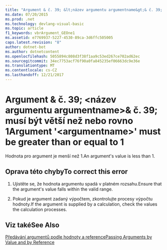 ```yaml
---
title: "Argument & č. 39; &lt;název argumentu argumentname&gt;& č. 39; musí být větší než nebo rovno 1"
ms.date: 07/20/2015
ms.prod: .net
ms.technology: devlang-visual-basic
ms.topic: article
f1_keywords: vbrArgument_GEOne1
ms.assetid: e7769937-5227-4530-89ca-3d6ffc505005
caps.latest.revision: "8"
author: dotnet-bot
ms.author: dotnetcontent
ms.openlocfilehash: 5055894c808d3f38f1aa9c53ed267ce702ad62ec
ms.sourcegitcommit: 34ec7753acf76f90a0fa845235ef06663dc9e36e
ms.translationtype: MT
ms.contentlocale: cs-CZ
ms.lasthandoff: 12/21/2017
---
```

# <a name="argument-39ltargumentnamegt39-must-be-greater-than-or-equal-to-1"></a><span data-ttu-id="6ff31-102">Argument & č. 39; &lt;název argumentu argumentname&gt;& č. 39; musí být větší než nebo rovno 1</span><span class="sxs-lookup"><span data-stu-id="6ff31-102">Argument &#39;&lt;argumentname&gt;&#39; must be greater than or equal to 1</span></span>
<span data-ttu-id="6ff31-103">Hodnota pro argument je menší než 1.</span><span class="sxs-lookup"><span data-stu-id="6ff31-103">An argument's value is less than 1.</span></span>  
  
## <a name="to-correct-this-error"></a><span data-ttu-id="6ff31-104">Oprava této chyby</span><span class="sxs-lookup"><span data-stu-id="6ff31-104">To correct this error</span></span>  
  
1.  <span data-ttu-id="6ff31-105">Ujistěte se, že hodnota argumentu spadá v platném rozsahu.</span><span class="sxs-lookup"><span data-stu-id="6ff31-105">Ensure that the argument's value falls within the valid range.</span></span>  
  
2.  <span data-ttu-id="6ff31-106">Pokud je argument zadaný výpočtem, zkontrolujte procesy výpočtu hodnoty.</span><span class="sxs-lookup"><span data-stu-id="6ff31-106">If the argument is supplied by a calculation, check the values the calculation processes.</span></span>  
  
## <a name="see-also"></a><span data-ttu-id="6ff31-107">Viz také</span><span class="sxs-lookup"><span data-stu-id="6ff31-107">See Also</span></span>  
 [<span data-ttu-id="6ff31-108">Předávání argumentů podle hodnoty a reference</span><span class="sxs-lookup"><span data-stu-id="6ff31-108">Passing Arguments by Value and by Reference</span></span>](../../visual-basic/programming-guide/language-features/procedures/passing-arguments-by-value-and-by-reference.md)  

